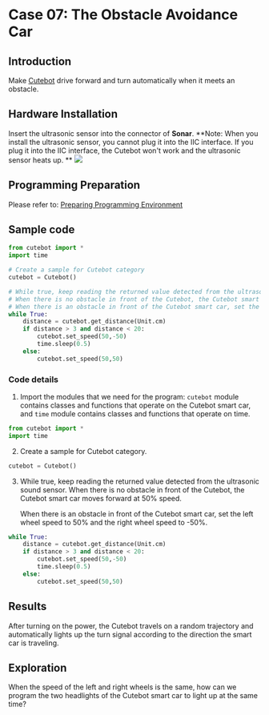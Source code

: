 # Case 07: The Obstacle Avoidance Car

## Introduction
Make [Cutebot](https://shop.elecfreaks.com/products/elecfreaks-pico-ed-smart-cutebot-kit-with-pico-ed-board?_pos=2&_sid=40bbc85e4&_ss=r) drive forward and turn automatically when it meets an obstacle.
## Hardware Installation
Insert the ultrasonic sensor into the connector of **Sonar**.
**Note: When you install the ultrasonic sensor, you cannot plug it into the IIC interface. If you plug it into the IIC interface, the Cutebot won't work and the ultrasonic sensor heats up. **
![](https://wiki-media-ef.oss-cn-hongkong.aliyuncs.com//images/pico-cutebot-case-07-01.png)

## Programming Preparation
Please refer to: [Preparing Programming Environment](http://www.elecfreaks.com/learn-en/pico-ed-kit/pico-ed-cutebot-kit/preparation-for-the-programming.html)
## Sample code
```python
from cutebot import *
import time

# Create a sample for Cutebot category
cutebot = Cutebot()    

# While true, keep reading the returned value detected from the ultrasonic sound sensor. 
# When there is no obstacle in front of the Cutebot, the Cutebot smart car moves forward at 50% speed
# When there is an obstacle in front of the Cutebot smart car, set the left wheel speed to 50% and the right wheel speed to -50%
while True:
    distance = cutebot.get_distance(Unit.cm)
    if distance > 3 and distance < 20:
        cutebot.set_speed(50,-50)
        time.sleep(0.5)
    else:
        cutebot.set_speed(50,50)
```
### Code details

1. Import the modules that we need for the program: `cutebot` module contains classes and functions that operate on the Cutebot smart car, and `time` module contains classes and functions that operate on time.
```python
from cutebot import *
import time
```

2. Create a sample for Cutebot category.
```python
cutebot = Cutebot()
```

3. While true, keep reading the returned value detected from the ultrasonic sound sensor. 
   When there is no obstacle in front of the Cutebot, the Cutebot smart car moves forward at 50% speed.

   When there is an obstacle in front of the Cutebot smart car, set the left wheel speed to 50% and the right wheel speed to -50%.
```python
while True:
    distance = cutebot.get_distance(Unit.cm)
    if distance > 3 and distance < 20:
        cutebot.set_speed(50,-50)
        time.sleep(0.5)
    else:
        cutebot.set_speed(50,50)
```
## Results
After turning on the power, the Cutebot travels on a random trajectory and automatically lights up the turn signal according to the direction the smart car is traveling.

## Exploration
When the speed of the left and right wheels is the same, how can we program the two headlights of the Cutebot smart car to light up at the same time?
